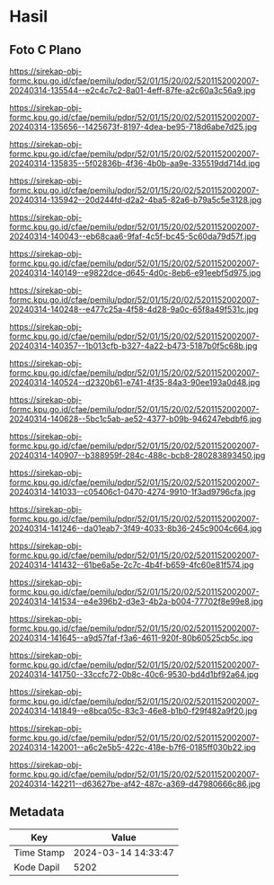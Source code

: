 # Hasil

## Foto C Plano

https://sirekap-obj-formc.kpu.go.id/cfae/pemilu/pdpr/52/01/15/20/02/5201152002007-20240314-135544--e2c4c7c2-8a01-4eff-87fe-a2c60a3c56a9.jpg

https://sirekap-obj-formc.kpu.go.id/cfae/pemilu/pdpr/52/01/15/20/02/5201152002007-20240314-135656--1425673f-8197-4dea-be95-718d6abe7d25.jpg

https://sirekap-obj-formc.kpu.go.id/cfae/pemilu/pdpr/52/01/15/20/02/5201152002007-20240314-135835--5f02836b-4f36-4b0b-aa9e-335519dd714d.jpg

https://sirekap-obj-formc.kpu.go.id/cfae/pemilu/pdpr/52/01/15/20/02/5201152002007-20240314-135942--20d244fd-d2a2-4ba5-82a6-b79a5c5e3128.jpg

https://sirekap-obj-formc.kpu.go.id/cfae/pemilu/pdpr/52/01/15/20/02/5201152002007-20240314-140043--eb68caa6-9faf-4c5f-bc45-5c60da79d57f.jpg

https://sirekap-obj-formc.kpu.go.id/cfae/pemilu/pdpr/52/01/15/20/02/5201152002007-20240314-140149--e9822dce-d645-4d0c-8eb6-e91eebf5d975.jpg

https://sirekap-obj-formc.kpu.go.id/cfae/pemilu/pdpr/52/01/15/20/02/5201152002007-20240314-140248--e477c25a-4f58-4d28-9a0c-65f8a49f531c.jpg

https://sirekap-obj-formc.kpu.go.id/cfae/pemilu/pdpr/52/01/15/20/02/5201152002007-20240314-140357--1b013cfb-b327-4a22-b473-5187b0f5c68b.jpg

https://sirekap-obj-formc.kpu.go.id/cfae/pemilu/pdpr/52/01/15/20/02/5201152002007-20240314-140524--d2320b61-e741-4f35-84a3-90ee193a0d48.jpg

https://sirekap-obj-formc.kpu.go.id/cfae/pemilu/pdpr/52/01/15/20/02/5201152002007-20240314-140628--5bc1c5ab-ae52-4377-b09b-946247ebdbf6.jpg

https://sirekap-obj-formc.kpu.go.id/cfae/pemilu/pdpr/52/01/15/20/02/5201152002007-20240314-140907--b388959f-284c-488c-bcb8-280283893450.jpg

https://sirekap-obj-formc.kpu.go.id/cfae/pemilu/pdpr/52/01/15/20/02/5201152002007-20240314-141033--c05406c1-0470-4274-9910-1f3ad9796cfa.jpg

https://sirekap-obj-formc.kpu.go.id/cfae/pemilu/pdpr/52/01/15/20/02/5201152002007-20240314-141246--da01eab7-3f49-4033-8b36-245c9004c664.jpg

https://sirekap-obj-formc.kpu.go.id/cfae/pemilu/pdpr/52/01/15/20/02/5201152002007-20240314-141432--61be6a5e-2c7c-4b4f-b659-4fc60e81f574.jpg

https://sirekap-obj-formc.kpu.go.id/cfae/pemilu/pdpr/52/01/15/20/02/5201152002007-20240314-141534--e4e396b2-d3e3-4b2a-b004-77702f8e99e8.jpg

https://sirekap-obj-formc.kpu.go.id/cfae/pemilu/pdpr/52/01/15/20/02/5201152002007-20240314-141645--a9d57faf-f3a6-4611-920f-80b60525cb5c.jpg

https://sirekap-obj-formc.kpu.go.id/cfae/pemilu/pdpr/52/01/15/20/02/5201152002007-20240314-141750--33ccfc72-0b8c-40c6-9530-bd4d1bf92a64.jpg

https://sirekap-obj-formc.kpu.go.id/cfae/pemilu/pdpr/52/01/15/20/02/5201152002007-20240314-141849--e8bca05c-83c3-46e8-b1b0-f29f482a9f20.jpg

https://sirekap-obj-formc.kpu.go.id/cfae/pemilu/pdpr/52/01/15/20/02/5201152002007-20240314-142001--a6c2e5b5-422c-418e-b7f6-0185ff030b22.jpg

https://sirekap-obj-formc.kpu.go.id/cfae/pemilu/pdpr/52/01/15/20/02/5201152002007-20240314-142211--d63627be-af42-487c-a369-d47980666c86.jpg


## Metadata

| Key        | Value               |
| ---------- | ------------------- |
| Time Stamp | 2024-03-14 14:33:47 |
| Kode Dapil | 5202                |



